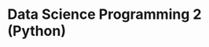 # Data Science Programming 2 (Python) 
<!--
### Main goals of the course:
1. Get both theoretical and practical background of main ML models
2. Learn implementing ML models in python
3. Learn how to evaluate and improve models
4. Learn how to deal with the common difficulties that arise during the whole process
5. Improve skills of using Scikit-learn - the main ML library
-->
